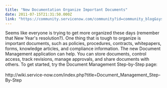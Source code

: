 ```yaml
---
title: "New Documentation Organize Important Documents"
date: 2011-07-15T21:31:50.000Z
link: "https://community.servicenow.com/community?id=community_blog&sys_id=909caae1dbd0dbc01dcaf3231f9619f6"
---
```

<p>Seems like everyone is trying to get more organized these days (remember that New Year's resolution?). One thing that is tough to organize is important documents, such as policies, procedures, contracts, whitepapers, forms, knowledge articles, and compliance information. The new Document Management application can help. You can store documents, control access, track revisions, manage approvals, and share documents with others. To get started, try the Document Management Step-by-Step page:<br /><br />http://wiki.service-now.com/index.php?title=Document_Management_Step-By-Step</p>